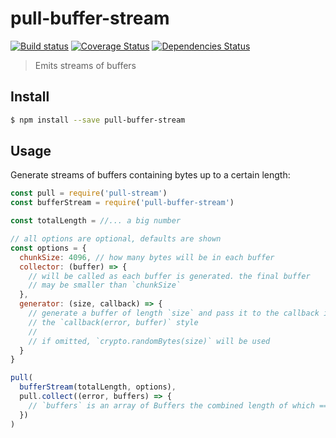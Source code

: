 # pull-buffer-stream

[![Build status](https://travis-ci.org/achingbrain/pull-buffer-stream.svg?branch=master)](https://travis-ci.org/achingbrain/pull-buffer-stream?branch=master) [![Coverage Status](https://coveralls.io/repos/github/achingbrain/pull-buffer-stream/badge.svg?branch=master)](https://coveralls.io/github/achingbrain/pull-buffer-stream?branch=master) [![Dependencies Status](https://david-dm.org/achingbrain/pull-buffer-stream/status.svg)](https://david-dm.org/achingbrain/pull-buffer-stream)

> Emits streams of buffers

## Install

```sh
$ npm install --save pull-buffer-stream
```

## Usage

Generate streams of buffers containing bytes up to a certain length:

```javascript
const pull = require('pull-stream')
const bufferStream = require('pull-buffer-stream')

const totalLength = //... a big number

// all options are optional, defaults are shown
const options = {
  chunkSize: 4096, // how many bytes will be in each buffer
  collector: (buffer) => {
    // will be called as each buffer is generated. the final buffer
    // may be smaller than `chunkSize`
  },
  generator: (size, callback) => {
    // generate a buffer of length `size` and pass it to the callback in
    // the `callback(error, buffer)` style
    //
    // if omitted, `crypto.randomBytes(size)` will be used
  }
}

pull(
  bufferStream(totalLength, options),
  pull.collect((error, buffers) => {
    // `buffers` is an array of Buffers the combined length of which === totalLength
  })
)
```
